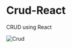 # Crud-React
 CRUD using React


![Crud](https://user-images.githubusercontent.com/89548886/178543573-0a66a744-b24b-4d86-acb4-6870fd35320e.png)
